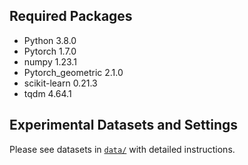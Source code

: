 ## Required Packages

* Python 3.8.0 
* Pytorch 1.7.0
* numpy 1.23.1
* Pytorch_geometric 2.1.0
* scikit-learn 0.21.3
* tqdm 4.64.1 


## Experimental Datasets and Settings

Please see datasets in [`data/`](data/) with detailed instructions.










